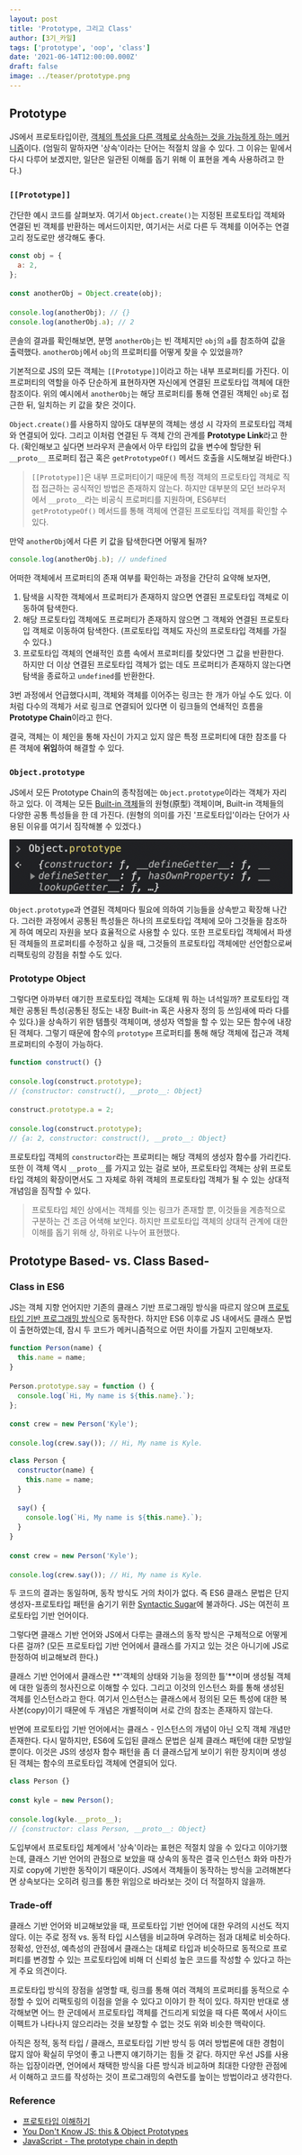 ```yaml
---
layout: post
title: 'Prototype, 그리고 Class'
author: [3기_카일]
tags: ['prototype', 'oop', 'class']
date: '2021-06-14T12:00:00.000Z'
draft: false
image: ../teaser/prototype.png
---
```


## Prototype

JS에서 프로토타입이란, [객체의 특성을 다른 객체로 상속하는 것을 가능하게 하는 메커니즘](https://developer.mozilla.org/en-US/docs/Learn/JavaScript/Objects/Object_prototypes)이다. (엄밀히 말하자면 '상속'이라는 단어는 적절치 않을 수 있다. 그 이유는 밑에서 다시 다루어 보겠지만, 일단은 일관된 이해를 돕기 위해 이 표현을 계속 사용하려고 한다.)

### `[[Prototype]]`

간단한 예시 코드를 살펴보자. 여기서 `Object.create()`는 지정된 프로토타입 객체와 연결된 빈 객체를 반환하는 메서드이지만, 여기서는 서로 다른 두 객체를 이어주는 연결 고리 정도로만 생각해도 좋다.

```js
const obj = {
  a: 2,
};

const anotherObj = Object.create(obj);

console.log(anotherObj); // {}
console.log(anotherObj.a); // 2
```

콘솔의 결과를 확인해보면, 분명 `anotherObj`는 빈 객체지만 `obj`의 `a`를 참조하여 값을 출력했다. `anotherObj`에서 `obj`의 프로퍼티를 어떻게 찾을 수 있었을까?

기본적으로 JS의 모든 객체는 `[[Prototype]]`이라고 하는 내부 프로퍼티를 가진다. 이 프로퍼티의 역할을 아주 단순하게 표현하자면 자신에게 연결된 프로토타입 객체에 대한 참조이다. 위의 예시에서 `anotherObj`는 해당 프로퍼티를 통해 연결된 객체인 `obj`로 접근한 뒤, 일치하는 키 값을 찾은 것이다.

`Object.create()`를 사용하지 않아도 대부분의 객체는 생성 시 각자의 프로토타입 객체와 연결되어 있다. 그리고 이처럼 연결된 두 객체 간의 관계를 **Prototype Link**라고 한다. (확인해보고 싶다면 브라우저 콘솔에서 아무 타입의 값을 변수에 할당한 뒤 `__proto__` 프로퍼티 접근 혹은 `getPrototypeOf()` 메서드 호출을 시도해보길 바란다.)

> `[[Prototype]]`은 내부 프로퍼티이기 때문에 특정 객체의 프로토타입 객체로 직접 접근하는 공식적인 방법은 존재하지 않는다. 하지만 대부분의 모던 브라우저에서 `__proto__`라는 비공식 프로퍼티를 지원하며, ES6부터 `getPrototypeOf()` 메서드를 통해 객체에 연결된 프로토타입 객체를 확인할 수 있다.

만약 `anotherObj`에서 다른 키 값을 탐색한다면 어떻게 될까?

```js
console.log(anotherObj.b); // undefined
```

어떠한 객체에서 프로퍼티의 존재 여부를 확인하는 과정을 간단히 요약해 보자면,

1. 탐색을 시작한 객체에서 프로퍼티가 존재하지 않으면 연결된 프로토타입 객체로 이동하여 탐색한다.
2. 해당 프로토타입 객체에도 프로퍼티가 존재하지 않으면 그 객체와 연결된 프로토타입 객체로 이동하여 탐색한다. (프로토타입 객체도 자신의 프로토타입 객체를 가질 수 있다.)
3. 프로토타입 객체의 연쇄적인 흐름 속에서 프로퍼티를 찾았다면 그 값을 반환한다. 하지만 더 이상 연결된 프로토타입 객체가 없는 데도 프로퍼티가 존재하지 않는다면 탐색을 종료하고 `undefined`를 반환한다.

3번 과정에서 언급했다시피, 객체와 객체를 이어주는 링크는 한 개가 아닐 수도 있다. 이처럼 다수의 객체가 서로 링크로 연결되어 있다면 이 링크들의 연쇄적인 흐름을 **Prototype Chain**이라고 한다.

결국, 객체는 이 체인을 통해 자신이 가지고 있지 않은 특정 프로퍼티에 대한 참조를 다른 객체에 **위임**하여 해결할 수 있다.

### `Object.prototype`

JS에서 모든 Prototype Chain의 종착점에는 `Object.prototype`이라는 객체가 자리하고 있다. 이 객체는 모든 [Built-in 객체](https://developer.mozilla.org/en-US/docs/Web/JavaScript/Reference/Global_Objects)들의 원형(原型) 객체이며, Built-in 객체들의 다양한 공통 특성들을 한 데 가진다. (원형의 의미를 가진 '프로토타입'이라는 단어가 사용된 이유를 여기서 짐작해볼 수 있겠다.)

<img src="../img/object_prototype.png" alt="object prototype" />
<br />

`Object.prototype`과 연결된 객체마다 필요에 의하여 기능들을 상속받고 확장해 나간다. 그러한 과정에서 공통된 특성들은 하나의 프로토타입 객체에 모아 그것들을 참조하게 하여 메모리 자원을 보다 효율적으로 사용할 수 있다. 또한 프로토타입 객체에서 파생된 객체들의 프로퍼티를 수정하고 싶을 때, 그것들의 프로토타입 객체에만 선언함으로써 리팩토링의 강점을 취할 수도 있다.

### Prototype Object

그렇다면 아까부터 얘기한 프로토타입 객체는 도대체 뭐 하는 녀석일까? 프로토타입 객체란 공통된 특성(공통된 정도는 내장 Built-in 혹은 사용자 정의 등 쓰임새에 따라 다를 수 있다.)을 상속하기 위한 템플릿 객체이며, 생성자 역할을 할 수 있는 모든 함수에 내장된 객체다. 그렇기 때문에 함수의 `prototype` 프로퍼티를 통해 해당 객체에 접근과 객체 프로퍼티의 수정이 가능하다.

```js
function construct() {}

console.log(construct.prototype);
// {constructor: construct(), __proto__: Object}

construct.prototype.a = 2;

console.log(construct.prototype);
// {a: 2, constructor: construct(), __proto__: Object}
```

프로토타입 객체의 `constructor`라는 프로퍼티는 해당 객체의 생성자 함수를 가리킨다. 또한 이 객체 역시 `__proto__`를 가지고 있는 걸로 보아, 프로토타입 객체는 상위 프로토타입 객체의 확장이면서도 그 자체로 하위 객체의 프로토타입 객체가 될 수 있는 상대적 개념임을 짐작할 수 있다.

> 프로토타입 체인 상에서는 객체를 잇는 링크가 존재할 뿐, 이것들을 계층적으로 구분하는 건 조금 어색해 보인다. 하지만 프로토타입 객체의 상대적 관계에 대한 이해를 돕기 위해 상, 하위로 나누어 표현했다.

## Prototype Based- vs. Class Based-

### Class in ES6

JS는 객체 지향 언어지만 기존의 클래스 기반 프로그래밍 방식을 따르지 않으며 [프로토타입 기반 프로그래밍 방식](https://ko.wikipedia.org/wiki/%ED%94%84%EB%A1%9C%ED%86%A0%ED%83%80%EC%9E%85_%EA%B8%B0%EB%B0%98_%ED%94%84%EB%A1%9C%EA%B7%B8%EB%9E%98%EB%B0%8D)으로 동작한다. 하지만 ES6 이후로 JS 내에서도 클래스 문법이 출현하였는데, 잠시 두 코드가 메커니즘적으로 어떤 차이를 가질지 고민해보자.

```js
function Person(name) {
  this.name = name;
}

Person.prototype.say = function () {
  console.log(`Hi, My name is ${this.name}.`);
};

const crew = new Person('Kyle');

console.log(crew.say()); // Hi, My name is Kyle.
```

```js
class Person {
  constructor(name) {
    this.name = name;
  }

  say() {
    console.log(`Hi, My name is ${this.name}.`);
  }
}

const crew = new Person('Kyle');

console.log(crew.say()); // Hi, My name is Kyle.
```

두 코드의 결과는 동일하며, 동작 방식도 거의 차이가 없다. 즉 ES6 클래스 문법은 단지 생성자-프로토타입 패턴을 숨기기 위한 [Syntactic Sugar](https://www.techopedia.com/definition/10212/syntactic-sugar)에 불과하다. JS는 여전히 프로토타입 기반 언어이다.

그렇다면 클래스 기반 언어와 JS에서 다루는 클래스의 동작 방식은 구체적으로 어떻게 다른 걸까? (모든 프로토타입 기반 언어에서 클래스를 가지고 있는 것은 아니기에 JS로 한정하여 비교해보려 한다.)

클래스 기반 언어에서 클래스란 **'객체의 상태와 기능을 정의한 틀'**이며 생성될 객체에 대한 일종의 청사진으로 이해할 수 있다. 그리고 이것의 인스턴스 화를 통해 생성된 객체를 인스턴스라고 한다. 여기서 인스턴스는 클래스에서 정의된 모든 특성에 대한 복사본(copy)이기 때문에 두 개념은 개별적이며 서로 간의 참조는 존재하지 않는다.

반면에 프로토타입 기반 언어에서는 클래스 - 인스턴스의 개념이 아닌 오직 객체 개념만 존재한다. 다시 말하지만, ES6에 도입된 클래스 문법은 실제 클래스 패턴에 대한 모방일 뿐이다. 이것은 JS의 생성자 함수 패턴을 좀 더 클래스답게 보이기 위한 장치이며 생성된 객체는 함수의 프로토타입 객체에 연결되어 있다.

```js
class Person {}

const kyle = new Person();

console.log(kyle.__proto__);
// {constructor: class Person, __proto__: Object}
```

도입부에서 프로토타입 체계에서 '상속'이라는 표현은 적절치 않을 수 있다고 이야기했는데, 클래스 기반 언어의 관점으로 보았을 때 상속의 동작은 결국 인스턴스 화와 마찬가지로 copy에 기반한 동작이기 때문이다. JS에서 객체들이 동작하는 방식을 고려해본다면 상속보다는 오히려 링크를 통한 위임으로 바라보는 것이 더 적절하지 않을까.

### Trade-off

클래스 기반 언어와 비교해보았을 때, 프로토타입 기반 언어에 대한 우려의 시선도 적지 않다. 이는 주로 정적 vs. 동적 타입 시스템을 비교하며 우려하는 점과 대체로 비슷하다. 정확성, 안전성, 예측성의 관점에서 클래스는 대체로 타입과 비슷하므로 동적으로 프로퍼티를 변경할 수 있는 프로토타입에 비해 더 신뢰성 높은 코드를 작성할 수 있다고 하는 게 주요 의견이다.

프로토타입 방식의 장점을 설명할 때, 링크를 통해 여러 객체의 프로퍼티를 동적으로 수정할 수 있어 리팩토링의 이점을 얻을 수 있다고 이야기 한 적이 있다. 하지만 반대로 생각해보면 어느 한 군데에서 프로토타입 객체를 건드리게 되었을 때 다른 쪽에서 사이드이펙트가 나타나지 않으리라는 것을 보장할 수 없는 것도 위와 비슷한 맥락이다.

아직은 정적, 동적 타입 / 클래스, 프로토타입 기반 방식 등 여러 방법론에 대한 경험이 많지 않아 확실히 무엇이 좋고 나쁜지 얘기하기는 힘들 것 같다. 하지만 우선 JS를 사용하는 입장이라면, 언어에서 채택한 방식을 다른 방식과 비교하며 최대한 다양한 관점에서 이해하고 코드를 작성하는 것이 프로그래밍의 숙련도를 높이는 방법이라고 생각한다.

### Reference

- [프로토타입 이해하기](https://medium.com/@bluesh55/javascript-prototype-%EC%9D%B4%ED%95%B4%ED%95%98%EA%B8%B0-f8e67c286b67)
- [You Don't Know JS: this & Object Prototypes](https://github.com/getify/You-Dont-Know-JS/blob/1st-ed/this%20%26%20object%20prototypes/ch5.md)
- [JavaScript - The prototype chain in depth](https://www.debuggr.io/js-prototype-in-depth/)
